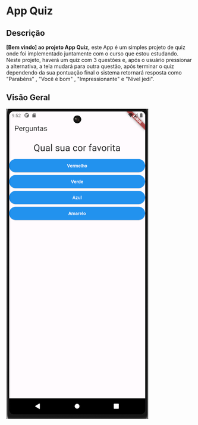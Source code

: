 # App Quiz

## Descrição

**[Bem vindo] ao projeto App Quiz,** este App é um simples projeto de quiz onde foi implementado juntamente com o curso que estou estudando. Neste projeto, haverá um quiz com 3 questões e, após o usuário pressionar a alternativa, a tela mudará para outra questão, após terminar o quiz dependendo da sua pontuação final o sistema retornará resposta como "Parabéns" , "Você é bom" , "Impressionante" e "Nivel jedi".

## Visão Geral

![img questao1](Screenshots/questao.png)
